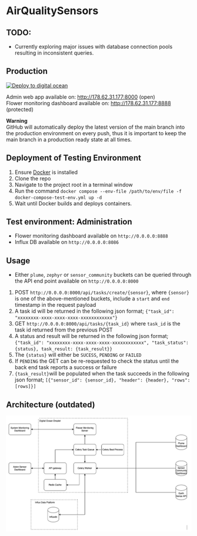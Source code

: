 # AirQualitySensors

## TODO:
- Currently exploring major issues with database connection pools resulting in inconsistent queries. 

## Production
[![Deploy to digital ocean](https://github.com/AstonAirQuality/AirQualitySensors/actions/workflows/digital-ocean.yml/badge.svg?branch=main)](https://github.com/AstonAirQuality/AirQualitySensors/actions/workflows/digital-ocean.yml)  

Admin web app available on: http://178.62.31.177:8000 (open)  
Flower monitoring dashboard available on: http://178.62.31.177:8888 (protected)

**Warning**  
GitHub will automatically deploy the latest version of the main branch into the production environment on every push,
thus it is important to keep the main branch in a production ready state at all times.

## Deployment of Testing Environment

1. Ensure [Docker](https://www.docker.com/) is installed
2. Clone the repo
3. Navigate to the project root in a terminal window
4. Run the command ```docker compose --env-file /path/to/env/file -f docker-compose-test-env.yml up -d```
5. Wait until Docker builds and deploys containers.

## Test environment: Administration

- Flower monitoring dashboard available on ```http://0.0.0.0:8888```
- Influx DB available on ```http://0.0.0.0:8086```

## Usage

- Either ```plume```, ```zephyr``` or ```sensor_community``` buckets can be queried through the API end point available
  on ```http://0.0.0.0:8000```

1. POST ```http://0.0.0.0:8000/api/tasks/create/{sensor}```, where ```{sensor}``` is one of the above-mentioned buckets,
   include a ```start``` and ```end``` timestamp in the request payload
2. A task id will be returned in the following json format; ```{"task_id": "xxxxxxxx-xxxx-xxxx-xxxx-xxxxxxxxxxxx"}```
3. GET ```http://0.0.0.0:8000/api/tasks/{task_id}``` where ```task_id``` is the task id returned from the previous
   POST
4. A status and result will be returned in the following json
   format; ```{"task_id": "xxxxxxxx-xxxx-xxxx-xxxx-xxxxxxxxxxxx", "task_status": {status}, task_result: {task_result}}```
5. The ```{status}``` will either be ```SUCESS```, ```PENDING``` or ```FAILED```
6. If ```PENDING``` the GET can be re-requested to check the status until the back end task reports a success or failure
7. ```{task_result}```will be populated when the task succeeds in the following json
   format; ```[{"sensor_id": {sensor_id}, "header": {header}, "rows": [rows]}]```

## Architecture (outdated)

![architecture](./docs/desgin.png)